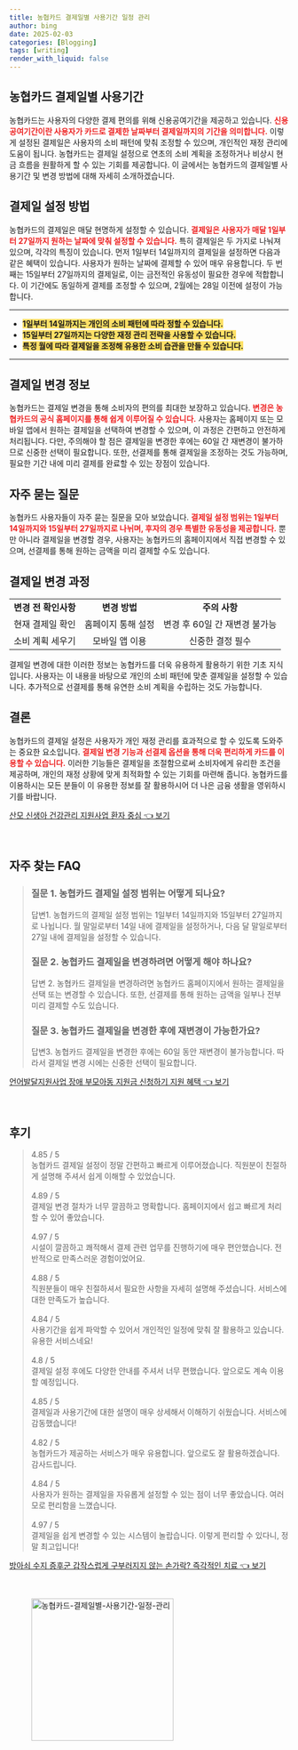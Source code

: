 ```yaml
---
title: 농협카드 결제일별 사용기간 일정 관리
author: bing
date: 2025-02-03
categories: [Blogging]
tags: [writing]
render_with_liquid: false
---
```



<h2 id='농협카드_결제일별_사용기간'>농협카드 결제일별 사용기간</h2>

<p>농협카드는 사용자의 다양한 결제 편의를 위해 신용공여기간을 제공하고 있습니다. <b><span style="color: #ee2323;">신용공여기간이란 사용자가 카드로 결제한 날짜부터 결제일까지의 기간을 의미합니다.</span></b> 이렇게 설정된 결제일은 사용자의 소비 패턴에 맞춰 조정할 수 있으며, 개인적인 재정 관리에 도움이 됩니다. 농협카드는 결제일 설정으로 연초의 소비 계획을 조정하거나 비상시 현금 흐름을 원활하게 할 수 있는 기회를 제공합니다. 이 글에서는 농협카드의 결제일별 사용기간 및 변경 방법에 대해 자세히 소개하겠습니다.</p>

<h2 id='결제일_설정_방법'>결제일 설정 방법</h2>

<p>농협카드의 결제일은 매달 현명하게 설정할 수 있습니다. <b><span style="color: #ee2323;">결제일은 사용자가 매달 1일부터 27일까지 원하는 날짜에 맞춰 설정할 수 있습니다.</span></b> 특히 결제일은 두 가지로 나눠져 있으며, 각각의 특징이 있습니다. 먼저 1일부터 14일까지의 결제일을 설정하면 다음과 같은 혜택이 있습니다. 사용자가 원하는 날짜에 결제할 수 있어 매우 유용합니다. 두 번째는 15일부터 27일까지의 결제일로, 이는 금전적인 유동성이 필요한 경우에 적합합니다. 이 기간에도 동일하게 결제를 조정할 수 있으며, 2월에는 28일 이전에 설정이 가능합니다.</p>

<hr />

<ul>
    <li><b><span style="background-color: #ffe066;">1일부터 14일까지는 개인의 소비 패턴에 따라 정할 수 있습니다.</span></b></li>
    <li><b><span style="background-color: #ffe066;">15일부터 27일까지는 다양한 재정 관리 전략을 사용할 수 있습니다.</span></b></li>
    <li><b><span style="background-color: #ffe066;">특정 월에 따라 결제일을 조정해 유용한 소비 습관을 만들 수 있습니다.</span></b></li>
</ul>

<hr />

<h2 id='결제일_변경_정보'>결제일 변경 정보</h2>

<p>농협카드는 결제일 변경을 통해 소비자의 편의를 최대한 보장하고 있습니다. <b><span style="color: #ee2323;">변경은 농협카드의 공식 홈페이지를 통해 쉽게 이루어질 수 있습니다.</span></b> 사용자는 홈페이지 또는 모바일 앱에서 원하는 결제일을 선택하여 변경할 수 있으며, 이 과정은 간편하고 안전하게 처리됩니다. 다만, 주의해야 할 점은 결제일을 변경한 후에는 60일 간 재변경이 불가하므로 신중한 선택이 필요합니다. 또한, 선결제를 통해 결제일을 조정하는 것도 가능하며, 필요한 기간 내에 미리 결제를 완료할 수 있는 장점이 있습니다.</p>

<h2 id='자주_묻는_질문'>자주 묻는 질문</h2>

<p>농협카드 사용자들이 자주 묻는 질문을 모아 보았습니다. <b><span style="color: #ee2323;">결제일 설정 범위는 1일부터 14일까지와 15일부터 27일까지로 나뉘며, 후자의 경우 특별한 유동성을 제공합니다.</span></b> 뿐만 아니라 결제일을 변경할 경우, 사용자는 농협카드의 홈페이지에서 직접 변경할 수 있으며, 선결제를 통해 원하는 금액을 미리 결제할 수도 있습니다.</p>

<h2 id='결제일_변경_과정'>결제일 변경 과정</h2>

<table>
    <tr>
        <td style="text-align: center; height: 17px;"><b>변경 전 확인사항</b></td>
        <td style="text-align: center; height: 17px;"><b>변경 방법</b></td>
        <td style="text-align: center; height: 17px;"><b>주의 사항</b></td>
    </tr>
    <tr>
        <td style="text-align: center; height: 17px;">현재 결제일 확인</td>
        <td style="text-align: center; height: 17px;">홈페이지 통해 설정</td>
        <td style="text-align: center; height: 17px;">변경 후 60일 간 재변경 불가능</td>
    </tr>
    <tr>
        <td style="text-align: center; height: 17px;">소비 계획 세우기</td>
        <td style="text-align: center; height: 17px;">모바일 앱 이용</td>
        <td style="text-align: center; height: 17px;">신중한 결정 필수</td>
    </tr>
</table>

<p>결제일 변경에 대한 이러한 정보는 농협카드를 더욱 유용하게 활용하기 위한 기초 지식입니다. 사용자는 이 내용을 바탕으로 개인의 소비 패턴에 맞춘 결제일을 설정할 수 있습니다. 추가적으로 선결제를 통해 유연한 소비 계획을 수립하는 것도 가능합니다.</p>

<h2 id='결론'>결론</h2>

<p>농협카드의 결제일 설정은 사용자가 개인 재정 관리를 효과적으로 할 수 있도록 도와주는 중요한 요소입니다. <b><span style="color: #ee2323;">결제일 변경 기능과 선결제 옵션을 통해 더욱 편리하게 카드를 이용할 수 있습니다.</span></b> 이러한 기능들은 결제일을 조절함으로써 소비자에게 유리한 조건을 제공하며, 개인의 재정 상황에 맞게 최적화할 수 있는 기회를 마련해 줍니다. 농협카드를 이용하시는 모든 분들이 이 유용한 정보를 잘 활용하시어 더 나은 금융 생활을 영위하시기를 바랍니다.</p>


<p><a class="click-button" title="산모 신생아 건강관리 지원사업 환자 중심" href="https://24nara.github.io/posts/%EC%82%B0%EB%AA%A8-%EC%8B%A0%EC%83%9D%EC%95%84-%EA%B1%B4%EA%B0%95%EA%B4%80%EB%A6%AC-%EC%A7%80%EC%9B%90%EC%82%AC%EC%97%85-%ED%99%98%EC%9E%90-%EC%A4%91%EC%8B%AC/" rel="dofollow">산모 신생아 건강관리 지원사업 환자 중심 👈 보기</a></p><br>
<h2 id='자주_찾는_FAQ'>자주 찾는 FAQ</h2>
<div itemscope="" itemtype="https://schema.org/FAQPage"> 
<blockquote> 
<div itemscope="" itemprop="mainEntity" itemtype="https://schema.org/Question"> 
<h3 itemprop="name">질문 1. 농협카드 결제일 설정 범위는 어떻게 되나요?</h3> 
<div itemscope="" itemprop="acceptedAnswer" itemtype="https://schema.org/Answer"> 
<span itemprop="text"> 
<p>답변1. 농협카드의 결제일 설정 범위는 1일부터 14일까지와 15일부터 27일까지로 나뉩니다. 월 말일로부터 14일 내에 결제일을 설정하거나, 다음 달 말일로부터 27일 내에 결제일을 설정할 수 있습니다.</p> 
</span> 
</div> 
</div> 

<div itemscope="" itemprop="mainEntity" itemtype="https://schema.org/Question"> 
<h3 itemprop="name">질문 2. 농협카드 결제일을 변경하려면 어떻게 해야 하나요?</h3> 
<div itemscope="" itemprop="acceptedAnswer" itemtype="https://schema.org/Answer"> 
<span itemprop="text"> 
<p>답변 2. 농협카드 결제일을 변경하려면 농협카드 홈페이지에서 원하는 결제일을 선택 또는 변경할 수 있습니다. 또한, 선결제를 통해 원하는 금액을 일부나 전부 미리 결제할 수도 있습니다.</p> 
</span> 
</div> 
</div> 

<div itemscope="" itemprop="mainEntity" itemtype="https://schema.org/Question"> 
<h3 itemprop="name">질문 3. 농협카드 결제일을 변경한 후에 재변경이 가능한가요?</h3> 
<div itemscope="" itemprop="acceptedAnswer" itemtype="https://schema.org/Answer"> 
<span itemprop="text"> 
<p>답변3. 농협카드 결제일을 변경한 후에는 60일 동안 재변경이 불가능합니다. 따라서 결제일 변경 시에는 신중한 선택이 필요합니다.</p> 
</span> 
</div> 
</div> 
</blockquote> 
</div>
<p><a class="click-button" title="언어발달지원사업 장애 부모아동 지원금 신청하기 지원 혜택" href="https://24nara.github.io/posts/%EC%96%B8%EC%96%B4%EB%B0%9C%EB%8B%AC%EC%A7%80%EC%9B%90%EC%82%AC%EC%97%85-%EC%9E%A5%EC%95%A0-%EB%B6%80%EB%AA%A8%EC%95%84%EB%8F%99-%EC%A7%80%EC%9B%90%EA%B8%88-%EC%8B%A0%EC%B2%AD%ED%95%98%EA%B8%B0-%EC%A7%80%EC%9B%90-%ED%98%9C%ED%83%9D/" rel="dofollow">언어발달지원사업 장애 부모아동 지원금 신청하기 지원 혜택 👈 보기</a></p><br>
<h2 id='후기'>후기</h2>
<div itemscope itemtype="https://schema.org/Product">
  <blockquote>
  <div itemprop="review" itemscope itemtype="https://schema.org/Review">
      <div itemprop="reviewRating" itemscope itemtype="https://schema.org/Rating"> <span itemprop="ratingValue">4.85</span> / <span itemprop="bestRating">5</span> </div>
      <span itemprop="reviewBody">농협카드 결제일 설정이 정말 간편하고 빠르게 이루어졌습니다. 직원분이 친절하게 설명해 주셔서 쉽게 이해할 수 있었습니다.</span>
  </div>
  <br>
  <div itemprop="review" itemscope itemtype="https://schema.org/Review">
      <div itemprop="reviewRating" itemscope itemtype="https://schema.org/Rating"> <span itemprop="ratingValue">4.89</span> / <span itemprop="bestRating">5</span> </div>
      <span itemprop="reviewBody">결제일 변경 절차가 너무 깔끔하고 명확합니다. 홈페이지에서 쉽고 빠르게 처리할 수 있어 좋았습니다.</span>
  </div>
  <br>
  <div itemprop="review" itemscope itemtype="https://schema.org/Review">
      <div itemprop="reviewRating" itemscope itemtype="https://schema.org/Rating"> <span itemprop="ratingValue">4.97</span> / <span itemprop="bestRating">5</span> </div>
      <span itemprop="reviewBody">시설이 깔끔하고 쾌적해서 결제 관련 업무를 진행하기에 매우 편안했습니다. 전반적으로 만족스러운 경험이었어요.</span>
  </div>
  <br>
  <div itemprop="review" itemscope itemtype="https://schema.org/Review">
      <div itemprop="reviewRating" itemscope itemtype="https://schema.org/Rating"> <span itemprop="ratingValue">4.88</span> / <span itemprop="bestRating">5</span> </div>
      <span itemprop="reviewBody">직원분들이 매우 친절하셔서 필요한 사항을 자세히 설명해 주셨습니다. 서비스에 대한 만족도가 높습니다.</span>
  </div>
  <br>
  <div itemprop="review" itemscope itemtype="https://schema.org/Review">
      <div itemprop="reviewRating" itemscope itemtype="https://schema.org/Rating"> <span itemprop="ratingValue">4.84</span> / <span itemprop="bestRating">5</span> </div>
      <span itemprop="reviewBody">사용기간을 쉽게 파악할 수 있어서 개인적인 일정에 맞춰 잘 활용하고 있습니다. 유용한 서비스네요!</span>
  </div>
  <br>
  <div itemprop="review" itemscope itemtype="https://schema.org/Review">
      <div itemprop="reviewRating" itemscope itemtype="https://schema.org/Rating"> <span itemprop="ratingValue">4.8</span> / <span itemprop="bestRating">5</span> </div>
      <span itemprop="reviewBody">결제일 설정 후에도 다양한 안내를 주셔서 너무 편했습니다. 앞으로도 계속 이용할 예정입니다.</span>
  </div>
  <br>
  <div itemprop="review" itemscope itemtype="https://schema.org/Review">
      <div itemprop="reviewRating" itemscope itemtype="https://schema.org/Rating"> <span itemprop="ratingValue">4.85</span> / <span itemprop="bestRating">5</span> </div>
      <span itemprop="reviewBody">결제일과 사용기간에 대한 설명이 매우 상세해서 이해하기 쉬웠습니다. 서비스에 감동했습니다!</span>
  </div>
  <br>
  <div itemprop="review" itemscope itemtype="https://schema.org/Review">
      <div itemprop="reviewRating" itemscope itemtype="https://schema.org/Rating"> <span itemprop="ratingValue">4.82</span> / <span itemprop="bestRating">5</span> </div>
      <span itemprop="reviewBody">농협카드가 제공하는 서비스가 매우 유용합니다. 앞으로도 잘 활용하겠습니다. 감사드립니다.</span>
  </div>
  <br>
  <div itemprop="review" itemscope itemtype="https://schema.org/Review">
      <div itemprop="reviewRating" itemscope itemtype="https://schema.org/Rating"> <span itemprop="ratingValue">4.84</span> / <span itemprop="bestRating">5</span> </div>
      <span itemprop="reviewBody">사용자가 원하는 결제일을 자유롭게 설정할 수 있는 점이 너무 좋았습니다. 여러모로 편리함을 느꼈습니다.</span>
  </div>
  <br>
  <div itemprop="review" itemscope itemtype="https://schema.org/Review">
      <div itemprop="reviewRating" itemscope itemtype="https://schema.org/Rating"> <span itemprop="ratingValue">4.97</span> / <span itemprop="bestRating">5</span> </div>
      <span itemprop="reviewBody">결제일을 쉽게 변경할 수 있는 시스템이 놀랍습니다. 이렇게 편리할 수 있다니, 정말 최고입니다!</span>
  </div>
  </blockquote>
</div>
<p><a class="click-button" title="방아쇠 수지 증후군 갑작스럽게 구부러지지 않는 손가락? 즉각적인 치료" href="https://24nara.github.io/posts/%EB%B0%A9%EC%95%84%EC%87%A0-%EC%88%98%EC%A7%80-%EC%A6%9D%ED%9B%84%EA%B5%B0-%EA%B0%91%EC%9E%91%EC%8A%A4%EB%9F%BD%EA%B2%8C-%EA%B5%AC%EB%B6%80%EB%9F%AC%EC%A7%80%EC%A7%80-%EC%95%8A%EB%8A%94-%EC%86%90%EA%B0%80%EB%9D%BD-%EC%A6%89%EA%B0%81%EC%A0%81%EC%9D%B8-%EC%B9%98%EB%A3%8C/" rel="dofollow">방아쇠 수지 증후군 갑작스럽게 구부러지지 않는 손가락? 즉각적인 치료 👈 보기</a></p><br>
<figure class="image"><img src="https://24nara.github.io/assets/img/thumbnail/농협카드-결제일별-사용기간-일정-관리.webp" alt="농협카드-결제일별-사용기간-일정-관리" width="256" height="256"></figure>